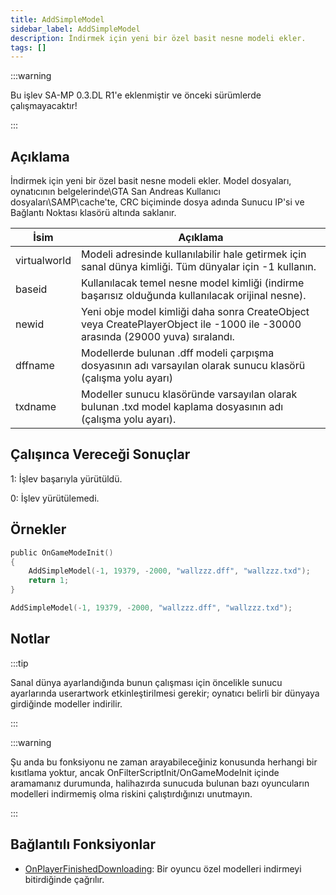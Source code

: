 ```yaml
---
title: AddSimpleModel
sidebar_label: AddSimpleModel
description: İndirmek için yeni bir özel basit nesne modeli ekler.
tags: []
---
```


:::warning

Bu işlev SA-MP 0.3.DL R1'e eklenmiştir ve önceki sürümlerde çalışmayacaktır!

:::

## Açıklama

İndirmek için yeni bir özel basit nesne modeli ekler. Model dosyaları, oynatıcının belgelerinde\GTA San Andreas Kullanıcı dosyaları\SAMP\cache'te, CRC biçiminde dosya adında Sunucu IP'si ve Bağlantı Noktası klasörü altında saklanır.

| İsim         | Açıklama                                                                                                                      |
| ------------ | ----------------------------------------------------------------------------------------------------------------------------- |
| virtualworld | Modeli adresinde kullanılabilir hale getirmek için sanal dünya kimliği. Tüm dünyalar için -1 kullanın.                        |
| baseid       | Kullanılacak temel nesne model kimliği (indirme başarısız olduğunda kullanılacak orijinal nesne).                             |
| newid        | Yeni obje model kimliği daha sonra CreateObject veya CreatePlayerObject ile -1000 ile -30000 arasında (29000 yuva) sıralandı. |
| dffname      | Modellerde bulunan .dff modeli çarpışma dosyasının adı varsayılan olarak sunucu klasörü (çalışma yolu ayarı)                  |
| txdname      | Modeller sunucu klasöründe varsayılan olarak bulunan .txd model kaplama dosyasının adı (çalışma yolu ayarı).                  |

## Çalışınca Vereceği Sonuçlar

1: İşlev başarıyla yürütüldü.

0: İşlev yürütülemedi.

## Örnekler

```c
public OnGameModeInit()
{
    AddSimpleModel(-1, 19379, -2000, "wallzzz.dff", "wallzzz.txd");
    return 1;
}
```

```c
AddSimpleModel(-1, 19379, -2000, "wallzzz.dff", "wallzzz.txd");
```

## Notlar

:::tip

Sanal dünya ayarlandığında bunun çalışması için öncelikle sunucu ayarlarında userartwork etkinleştirilmesi gerekir; oynatıcı belirli bir dünyaya girdiğinde modeller indirilir.

:::

:::warning

Şu anda bu fonksiyonu ne zaman arayabileceğiniz konusunda herhangi bir kısıtlama yoktur, ancak OnFilterScriptInit/OnGameModeInit içinde aramamanız durumunda, halihazırda sunucuda bulunan bazı oyuncuların modelleri indirmemiş olma riskini çalıştırdığınızı unutmayın.

:::

## Bağlantılı Fonksiyonlar

- [OnPlayerFinishedDownloading](../callbacks/OnPlayerFinishedDownloading): Bir oyuncu özel modelleri indirmeyi bitirdiğinde çağrılır.

